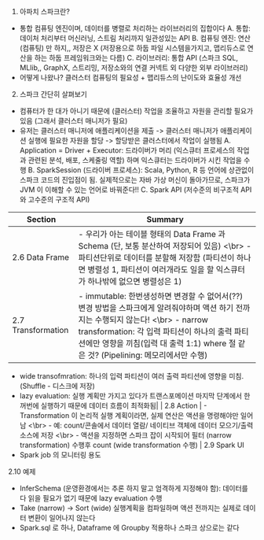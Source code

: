 1. 아파치 스파크란?
 - 통합 컴퓨팅 엔진이며, 데이터를 병렬로 처리하는 라이브러리의 집합이다 
 A. 통합: 데이처 처리부터 머신러닝, 스트림 처리까지 일관성있는 API
 B. 컴퓨팅 엔진: 연산 (컴퓨팅) 만 하지,, 저장은 X (저장용으로 하둡 파일 시스템을가지고, 맵리듀스로 연산을 하는 하둡 프레임워크와는 다름)
 C. 라이브러리: 통합 API (스파크 SQL, MLlib,, GraphX, 스트리밍, 저장소와의 연결 커넥트 외 다양한 외부 라이브러리)
 - 어떻게 나왔나? 클러스터 컴퓨팅의 필요성 + 맵리듀스의 난이도와 효율성 개선

2. 스파크 간단히 살펴보기
 - 컴퓨터가 한 대가 아니기 때문에 (클러스터) 작업을 조율하고 자원을 관리할 필요가 있음 (그래서 클러스터 매니저가 필요)
 - 유저는 클러스터 매니저에 애플리케이션을 제출 -> 클러스터 매니저가 애플리케이션 실행에 필요한 자원을 할당 -> 할당받은 클러스터에서 작업이 실행됨
 A. Application = Driver + Executor: 드라이버가 머리 (익스큐터 프로세스의 작업과 관련된 분석, 배포, 스케줄링 역할) 하며 익스큐터는 드라이버가 시킨 작업을 수행
 B. SparkSession (드라이버 프로세스): Scala, Python, R 등 언어에 상관없이 스파크 코드의 진입점이 됨. 실제적으로는 자바 가상 머신이 돌아가므로, 스파크가 JVM 이 이해할 수 있는 언어로 바꿔준다!!
 C. Spark API (저수준의 비구조적 API 와 고수준의 구조적 API) 

|Section | Summary |
| ---- |  ---- |
|2.6 Data Frame | - 우리가 아는 테이블 형태의 Data Frame 과 Schema (단, 보통 분산하여 저장되어 있음) <\br> - 파티션단위로 데이터를 분할해 저장함 (파티션이 하나면 병렬성 1, 파티션이 여러개라도 일을 할 익스큐터가 하나밖에 없으면 병렬성은 1) |
|2.7 Transformation | - immutable: 한번생성하면 변경할 수 없어서(??) 변경 방법을 스파크에게 알려줘야하며 액션 하기 전까지는 수행되지 않는다! <\br> - narrow transformation: 각 입력 파티션이 하나의 출력 파티션에만 영향을 끼침(입력 대 출력 1:1) where 절 같은 것? (Pipelining: 메모리에서만 수행)
 - wide transofmration: 하나의 입력 파티션이 여러 출력 파티션에 영향을 미침.(Shuffle - 디스크에 저장)
 - lazy evaluation: 실행 계획만 가지고 있다가 트랜스포메이션 마지막 단계에서 한꺼번에 실행하기 때문에 데이터 흐름이 최적화됨|
| 2.8 Action | - Transformation 이 논리적 실행 계획이라면, 실제 연산은 액션을 명령해야만 일어남 <\br> - 예: count/콘솔에서 데이터 열람/ 네이티브 객체에 데이터 모으기/출력 소스에 저장 <\br> - 액션을 지정하면 스파크 잡이 시작되어 필터 (narrow transformation) 수행후 count (wide transformation 수행) |
2.9 Spark UI
 - Spark job 의 모니터링 용도

2.10 예제
 - InferSchema (운영환경에서는 추론 하지 말고 엄격하게 지정해야 함): 데이터를 다 읽을 필요가 없기 때문에 lazy evaluation 수행
 - Take (narrow) -> Sort (wide) 실행계획을 컴파일하며 액션 전까지는 실제로 데이터 변환이 일어나지 않는다 
 - Spark.sql 로 하나, Dataframe 에 Groupby 적용하나 스파크 상으로는 같다 
